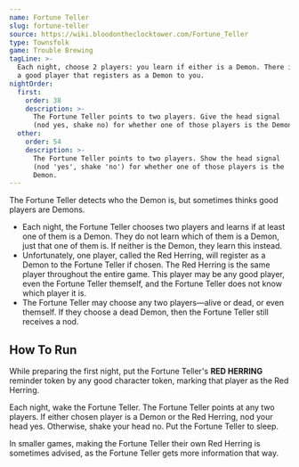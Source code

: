 ```yaml
---
name: Fortune Teller
slug: fortune-teller
source: https://wiki.bloodontheclocktower.com/Fortune_Teller
type: Townsfolk
game: Trouble Brewing
tagLine: >-
  Each night, choose 2 players: you learn if either is a Demon. There is
  a good player that registers as a Demon to you.
nightOrder:
  first:
    order: 38
    description: >-
      The Fortune Teller points to two players. Give the head signal
      (nod yes, shake no) for whether one of those players is the Demon.
  other:
    order: 54
    description: >-
      The Fortune Teller points to two players. Show the head signal
      (nod 'yes', shake 'no') for whether one of those players is the
      Demon.
---
```


The Fortune Teller detects who the Demon is, but sometimes thinks good
players are Demons.

- Each night, the Fortune Teller chooses two players and learns if at
  least one of them is a Demon. They do not learn which of them is a
  Demon, just that one of them is. If neither is the Demon, they learn
  this instead.
- Unfortunately, one player, called the Red Herring, will register as a
  Demon to the Fortune Teller if chosen. The Red Herring is the same
  player throughout the entire game. This player may be any good player,
  even the Fortune Teller themself, and the Fortune Teller does not know
  which player it is.
- The Fortune Teller may choose any two players—alive or dead, or even
  themself. If they choose a dead Demon, then the Fortune Teller still
  receives a nod.

## How To Run

While preparing the first night, put the Fortune Teller's **RED
HERRING** reminder token by any good character token, marking that
player as the Red Herring.

Each night, wake the Fortune Teller. The Fortune Teller points at any
two players. If either chosen player is a Demon or the Red Herring, nod
your head yes. Otherwise, shake your head no. Put the Fortune Teller to
sleep.

In smaller games, making the Fortune Teller their own Red Herring is
sometimes advised, as the Fortune Teller gets more information that way.

